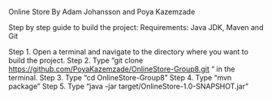 Online Store
By Adam Johansson and Poya Kazemzade

Step by step guide to build the project:
Requirements: Java JDK, Maven and Git

Step 1. Open a terminal and navigate to the directory where you want to build the project.
Step 2. Type “git clone https://github.com/PoyaKazemzade/OnlineStore-Group8.git “ in the terminal.
Step 3. Type “cd OnlineStore-Group8”
Step 4. Type “mvn package”
Step 5. Type “java -jar target/OnlineStore-1.0-SNAPSHOT.jar”

